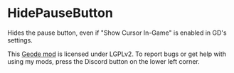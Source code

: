 # HidePauseButton

Hides the pause button, even if "Show Cursor In-Game" is enabled in GD's settings.

This [Geode mod](https://geode-sdk.org) is licensed under LGPLv2. To report bugs or get help with using my mods, press the Discord button on the lower left corner.